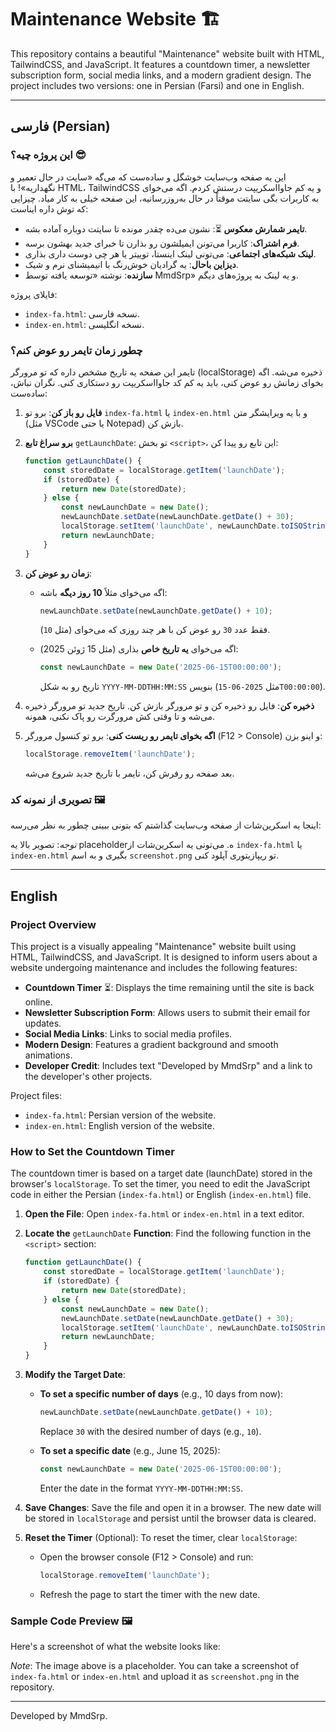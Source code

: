 # Maintenance Website 🏗️

This repository contains a beautiful "Maintenance" website built with HTML, TailwindCSS, and JavaScript. It features a countdown timer, a newsletter subscription form, social media links, and a modern gradient design. The project includes two versions: one in Persian (Farsi) and one in English.

---

## فارسی (Persian)

### این پروژه چیه؟ 😎

این یه صفحه وب‌سایت خوشگل و ساده‌ست که می‌گه «سایت در حال تعمیر و نگهداریه»! با HTML، TailwindCSS و یه کم جاوااسکریپت درستش کردم. اگه می‌خوای به کاربرات بگی سایتت موقتاً در حال به‌روزرسانیه، این صفحه خیلی به کار میاد. چیزایی که توش داره ایناست:

- **تایمر شمارش معکوس** ⏳: نشون می‌ده چقدر مونده تا سایتت دوباره آماده بشه.
- **فرم اشتراک**: کاربرا می‌تونن ایمیلشون رو بذارن تا خبرای جدید بهشون برسه.
- **لینک شبکه‌های اجتماعی**: می‌تونی لینک اینستا، توییتر یا هر چی دوست داری بذاری.
- **دیزاین باحال**: یه گرادیان خوش‌رنگ با انیمیشنای نرم و شیک.
- **سازنده**: نوشته «توسعه یافته توسط MmdSrp» و یه لینک به پروژه‌های دیگم.

فایلای پروژه:

- `index-fa.html`: نسخه فارسی.
- `index-en.html`: نسخه انگلیسی.

### چطور زمان تایمر رو عوض کنم؟

تایمر این صفحه یه تاریخ مشخص داره که تو مرورگر (localStorage) ذخیره می‌شه. اگه بخوای زمانش رو عوض کنی، باید یه کم کد جاوااسکریپت رو دستکاری کنی. نگران نباش، ساده‌ست:

1. **فایل رو باز کن**: برو تو `index-fa.html` یا `index-en.html` و با یه ویرایشگر متن (مثل VSCode یا حتی Notepad) بازش کن.

2. **برو سراغ تابع** `getLaunchDate`: تو بخش `<script>`، این تابع رو پیدا کن:

   ```javascript
   function getLaunchDate() {
       const storedDate = localStorage.getItem('launchDate');
       if (storedDate) {
           return new Date(storedDate);
       } else {
           const newLaunchDate = new Date();
           newLaunchDate.setDate(newLaunchDate.getDate() + 30);
           localStorage.setItem('launchDate', newLaunchDate.toISOString());
           return newLaunchDate;
       }
   }
   ```

3. **زمان رو عوض کن**:

   - اگه می‌خوای مثلاً **10 روز دیگه** باشه:

     ```javascript
     newLaunchDate.setDate(newLaunchDate.getDate() + 10);
     ```

     فقط عدد `30` رو عوض کن با هر چند روزی که می‌خوای (مثل `10`).

   - اگه می‌خوای **یه تاریخ خاص** بذاری (مثل 15 ژوئن 2025):

     ```javascript
     const newLaunchDate = new Date('2025-06-15T00:00:00');
     ```

     تاریخ رو به شکل `YYYY-MM-DDTHH:MM:SS` بنویس (مثل `2025-06-15T00:00:00`).

4. **ذخیره کن**: فایل رو ذخیره کن و تو مرورگر بازش کن. تاریخ جدید تو مرورگر ذخیره می‌شه و تا وقتی کش مرورگرت رو پاک نکنی، همونه.

5. **اگه بخوای تایمر رو ریست کنی**: برو تو کنسول مرورگر (F12 &gt; Console) و اینو بزن:

   ```javascript
   localStorage.removeItem('launchDate');
   ```

   بعد صفحه رو رفرش کن، تایمر با تاریخ جدید شروع می‌شه.

### تصویری از نمونه کد 🖼️

اینجا یه اسکرین‌شات از صفحه وب‌سایت گذاشتم که بتونی ببینی چطور به نظر می‌رسه:

*توجه*: تصویر بالا یه placeholderه. می‌تونی یه اسکرین‌شات از `index-fa.html` یا `index-en.html` بگیری و به اسم `screenshot.png` تو ریپازیتوری آپلود کنی.

---

## English

### Project Overview

This project is a visually appealing "Maintenance" website built using HTML, TailwindCSS, and JavaScript. It is designed to inform users about a website undergoing maintenance and includes the following features:

- **Countdown Timer** ⏳: Displays the time remaining until the site is back online.
- **Newsletter Subscription Form**: Allows users to submit their email for updates.
- **Social Media Links**: Links to social media profiles.
- **Modern Design**: Features a gradient background and smooth animations.
- **Developer Credit**: Includes text "Developed by MmdSrp" and a link to the developer's other projects.

Project files:

- `index-fa.html`: Persian version of the website.
- `index-en.html`: English version of the website.

### How to Set the Countdown Timer

The countdown timer is based on a target date (launchDate) stored in the browser's `localStorage`. To set the timer, you need to edit the JavaScript code in either the Persian (`index-fa.html`) or English (`index-en.html`) file.

1. **Open the File**: Open `index-fa.html` or `index-en.html` in a text editor.

2. **Locate the** `getLaunchDate` **Function**: Find the following function in the `<script>` section:

   ```javascript
   function getLaunchDate() {
       const storedDate = localStorage.getItem('launchDate');
       if (storedDate) {
           return new Date(storedDate);
       } else {
           const newLaunchDate = new Date();
           newLaunchDate.setDate(newLaunchDate.getDate() + 30);
           localStorage.setItem('launchDate', newLaunchDate.toISOString());
           return newLaunchDate;
       }
   }
   ```

3. **Modify the Target Date**:

   - **To set a specific number of days** (e.g., 10 days from now):

     ```javascript
     newLaunchDate.setDate(newLaunchDate.getDate() + 10);
     ```

     Replace `30` with the desired number of days (e.g., `10`).

   - **To set a specific date** (e.g., June 15, 2025):

     ```javascript
     const newLaunchDate = new Date('2025-06-15T00:00:00');
     ```

     Enter the date in the format `YYYY-MM-DDTHH:MM:SS`.

4. **Save Changes**: Save the file and open it in a browser. The new date will be stored in `localStorage` and persist until the browser data is cleared.

5. **Reset the Timer** (Optional): To reset the timer, clear `localStorage`:

   - Open the browser console (F12 &gt; Console) and run:

     ```javascript
     localStorage.removeItem('launchDate');
     ```

   - Refresh the page to start the timer with the new date.

### Sample Code Preview 🖼️

Here's a screenshot of what the website looks like:

*Note*: The image above is a placeholder. You can take a screenshot of `index-fa.html` or `index-en.html` and upload it as `screenshot.png` in the repository.

---

Developed by MmdSrp.
